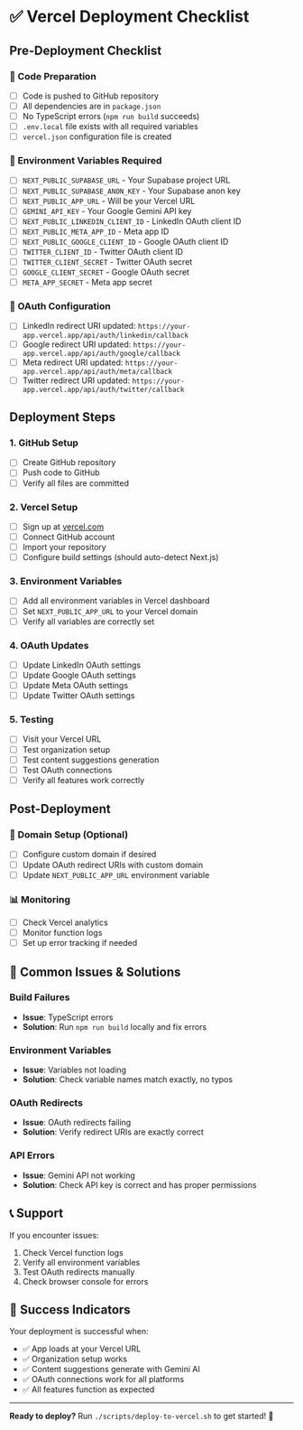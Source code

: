 # ✅ Vercel Deployment Checklist

## Pre-Deployment Checklist

### 📁 Code Preparation
- [ ] Code is pushed to GitHub repository
- [ ] All dependencies are in `package.json`
- [ ] No TypeScript errors (`npm run build` succeeds)
- [ ] `.env.local` file exists with all required variables
- [ ] `vercel.json` configuration file is created

### 🔑 Environment Variables Required
- [ ] `NEXT_PUBLIC_SUPABASE_URL` - Your Supabase project URL
- [ ] `NEXT_PUBLIC_SUPABASE_ANON_KEY` - Your Supabase anon key
- [ ] `NEXT_PUBLIC_APP_URL` - Will be your Vercel URL
- [ ] `GEMINI_API_KEY` - Your Google Gemini API key
- [ ] `NEXT_PUBLIC_LINKEDIN_CLIENT_ID` - LinkedIn OAuth client ID
- [ ] `NEXT_PUBLIC_META_APP_ID` - Meta app ID
- [ ] `NEXT_PUBLIC_GOOGLE_CLIENT_ID` - Google OAuth client ID
- [ ] `TWITTER_CLIENT_ID` - Twitter OAuth client ID
- [ ] `TWITTER_CLIENT_SECRET` - Twitter OAuth secret
- [ ] `GOOGLE_CLIENT_SECRET` - Google OAuth secret
- [ ] `META_APP_SECRET` - Meta app secret

### 🔗 OAuth Configuration
- [ ] LinkedIn redirect URI updated: `https://your-app.vercel.app/api/auth/linkedin/callback`
- [ ] Google redirect URI updated: `https://your-app.vercel.app/api/auth/google/callback`
- [ ] Meta redirect URI updated: `https://your-app.vercel.app/api/auth/meta/callback`
- [ ] Twitter redirect URI updated: `https://your-app.vercel.app/api/auth/twitter/callback`

## Deployment Steps

### 1. GitHub Setup
- [ ] Create GitHub repository
- [ ] Push code to GitHub
- [ ] Verify all files are committed

### 2. Vercel Setup
- [ ] Sign up at [vercel.com](https://vercel.com)
- [ ] Connect GitHub account
- [ ] Import your repository
- [ ] Configure build settings (should auto-detect Next.js)

### 3. Environment Variables
- [ ] Add all environment variables in Vercel dashboard
- [ ] Set `NEXT_PUBLIC_APP_URL` to your Vercel domain
- [ ] Verify all variables are correctly set

### 4. OAuth Updates
- [ ] Update LinkedIn OAuth settings
- [ ] Update Google OAuth settings
- [ ] Update Meta OAuth settings
- [ ] Update Twitter OAuth settings

### 5. Testing
- [ ] Visit your Vercel URL
- [ ] Test organization setup
- [ ] Test content suggestions generation
- [ ] Test OAuth connections
- [ ] Verify all features work correctly

## Post-Deployment

### 🎯 Domain Setup (Optional)
- [ ] Configure custom domain if desired
- [ ] Update OAuth redirect URIs with custom domain
- [ ] Update `NEXT_PUBLIC_APP_URL` environment variable

### 📊 Monitoring
- [ ] Check Vercel analytics
- [ ] Monitor function logs
- [ ] Set up error tracking if needed

## 🚨 Common Issues & Solutions

### Build Failures
- **Issue**: TypeScript errors
- **Solution**: Run `npm run build` locally and fix errors

### Environment Variables
- **Issue**: Variables not loading
- **Solution**: Check variable names match exactly, no typos

### OAuth Redirects
- **Issue**: OAuth redirects failing
- **Solution**: Verify redirect URIs are exactly correct

### API Errors
- **Issue**: Gemini API not working
- **Solution**: Check API key is correct and has proper permissions

## 📞 Support

If you encounter issues:
1. Check Vercel function logs
2. Verify all environment variables
3. Test OAuth redirects manually
4. Check browser console for errors

## 🎉 Success Indicators

Your deployment is successful when:
- ✅ App loads at your Vercel URL
- ✅ Organization setup works
- ✅ Content suggestions generate with Gemini AI
- ✅ OAuth connections work for all platforms
- ✅ All features function as expected

---

**Ready to deploy?** Run `./scripts/deploy-to-vercel.sh` to get started! 🚀
